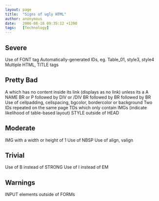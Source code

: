 ```yaml
---
layout: page
title:  "Signs of ugly HTML"
author: anonymous
date:   2006-08-18 09:35:12 +1200
tags:   [Technology]
---
```


## Severe
Use of FONT tag
Automatically-generated IDs, eg. Table_01, style3, style4
Multiple HTML, TITLE tags

## Pretty Bad
A which has no content inside its link (displays as no link) unless its a A NAME
BR or P followed by DIV or /DIV
BR followed by BR followed by BR
Use of cellpadding, cellspacing, bgcolor, bordercolor or background
Two IDs repeated on the same page
TDs which only contain IMGs (indicate likelihood of table-based layout)
STYLE outside of HEAD

## Moderate
IMG with a width or height of 1
Use of NBSP
Use of align, valign

## Trivial
Use of B instead of STRONG
Use of I instead of EM

## Warnings
INPUT elements outside of FORMs
